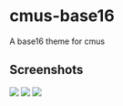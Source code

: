 # cmus-base16
A base16 theme for cmus

## Screenshots
![](https://github.com/github/cmus-base16/blob/master/images/cmus-album-view.png)
![](https://github.com/github/cmus-base16/blob/master/images/cmus-folder-view.png)
![](https://github.com/github/cmus-base16/blob/master/images/cmus-tmux-view.png)


